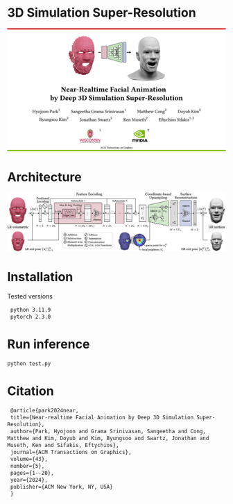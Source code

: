 # 3D Simulation Super-Resolution

[<img src="figures/title_authors.png" width="1024"/>](title_authors.png)

# Architecture

[<img src="figures/pipeline.jpg" width="1024"/>](pipeline.png)


# Installation

Tested versions
 
     python 3.11.9
     pytorch 2.3.0

# Run inference

    python test.py

# Citation

     @article{park2024near,
     title={Near-realtime Facial Animation by Deep 3D Simulation Super-Resolution},
     author={Park, Hyojoon and Grama Srinivasan, Sangeetha and Cong, Matthew and Kim, Doyub and Kim, Byungsoo and Swartz, Jonathan and Museth, Ken and Sifakis, Eftychios},
     journal={ACM Transactions on Graphics},
     volume={43},
     number={5},
     pages={1--20},
     year={2024},
     publisher={ACM New York, NY, USA}
     }